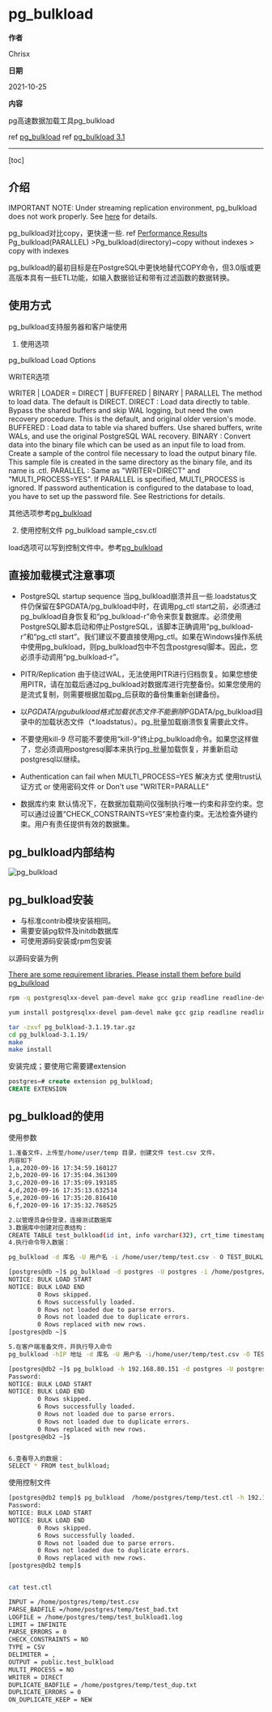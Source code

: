 # pg_bulkload

**作者**

Chrisx

**日期**

2021-10-25

**内容**

pg高速数据加载工具pg_bulkload

ref [pg_bulkload](https://github.com/ossc-db/pg_bulkload)
ref [pg_bulkload 3.1](http://ossc-db.github.io/pg_bulkload/pg_bulkload.html#restrictions)

----

[toc]

## 介绍

IMPORTANT NOTE: Under streaming replication environment, pg_bulkload does not work properly. See [here](http://ossc-db.github.io/pg_bulkload/pg_bulkload.html#restrictions) for details.

pg_bulkload对比copy，更快速一些. ref [Performance Results](http://ossc-db.github.io/pg_bulkload/index.html)
Pg_bulkload(PARALLEL) >Pg_bulkload(directory)~copy without indexes > copy with indexes

pg_bulkload的最初目标是在PostgreSQL中更快地替代COPY命令，但3.0版或更高版本具有一些ETL功能，如输入数据验证和带有过滤函数的数据转换。

<!--
最大的优势就是速度。优势在让我们跳过shared buffer,wal buffer。直接写文件。
-->

## 使用方式

pg_bulkload支持服务器和客户端使用

1. 使用选项

pg_bulkload Load Options

WRITER选项

WRITER | LOADER = DIRECT | BUFFERED | BINARY | PARALLEL
The method to load data. The default is DIRECT.
DIRECT : Load data directly to table. Bypass the shared buffers and skip WAL logging, but need the own recovery procedure. This is the default, and original older version's mode.
BUFFERED : Load data to table via shared buffers. Use shared buffers, write WALs, and use the original PostgreSQL WAL recovery.
BINARY : Convert data into the binary file which can be used as an input file to load from. Create a sample of the control file necessary to load the output binary file. This sample file is created in the same directory as the binary file, and its name is <binary-file-name>.ctl.
PARALLEL : Same as "WRITER=DIRECT" and "MULTI_PROCESS=YES". If PARALLEL is specified, MULTI_PROCESS is ignored. If password authentication is configured to the database to load, you have to set up the password file. See Restrictions for details.

其他选项参考[pg_bulkload](http://ossc-db.github.io/pg_bulkload/pg_bulkload.html)

2. 使用控制文件
pg_bulkload sample_csv.ctl

load选项可以写到控制文件中。参考[pg_bulkload](http://ossc-db.github.io/pg_bulkload/pg_bulkload.html)

## 直接加载模式注意事项

* PostgreSQL startup sequence
当pg_bulkload崩溃并且一些.loadstatus文件仍保留在$PGDATA/pg_bulkload中时，在调用pg_ctl start之前，必须通过pg_bulkload自身恢复和“pg_bulkload-r”命令来恢复数据库。必须使用PostgreSQL脚本启动和停止PostgreSQL，该脚本正确调用“pg_bulkload-r”和“pg_ctl start”。我们建议不要直接使用pg_ctl。如果在Windows操作系统中使用pg_bulkload，则pg_bulkload包中不包含postgresql脚本。因此，您必须手动调用“pg_bulkload-r”。

* PITR/Replication
由于绕过WAL，无法使用PITR进行归档恢复。如果您想使用PITR，请在加载后通过pg_bulkload对数据库进行完整备份。如果您使用的是流式复制，则需要根据加载pg_后获取的备份集重新创建备份。

* 以$PGDATA/pgu bulkload格式加载状态文件
不能删除$PGDATA/pg_bulkload目录中的加载状态文件（*.loadstatus）。pg_批量加载崩溃恢复需要此文件。

* 不要使用kill-9
尽可能不要使用“kill-9”终止pg_bulkload命令。如果您这样做了，您必须调用postgresql脚本来执行pg_批量加载恢复，并重新启动postgresql以继续。

* Authentication can fail when MULTI_PROCESS=YES
解决方式
使用trust认证方式
or
使用密码文件
or
Don't use "WRITER=PARALLE"

* 数据库约束
默认情况下，在数据加载期间仅强制执行唯一约束和非空约束。您可以通过设置“CHECK_CONSTRAINTS=YES”来检查约束。无法检查外键约束。用户有责任提供有效的数据集。

## pg_bulkload内部结构

![pg_bulkload](http://ossc-db.github.io/pg_bulkload/img/internal.png)

## pg_bulkload安装

* 与标准contrib模块安装相同。
* 需要安装pg软件及initdb数据库
* 可使用源码安装或rpm包安装

以源码安装为例

[There are some requirement libraries. Please install them before build pg_bulkload](http://ossc-db.github.io/pg_bulkload/pg_bulkload.html#restrictions)

```sh
rpm -q postgresqlxx-devel pam-devel make gcc gzip readline readline-devel zlib zlib-devel

yum install postgresqlxx-devel pam-devel make gcc gzip readline readline-devel zlib zlib-devel

tar -zxvf pg_bulkload-3.1.19.tar.gz
cd pg_bulkload-3.1.19/
make
make install 

```

<!--
/bin/install -c -m 755  pg_bulkload.so '/opt/pg126/lib/postgresql/pg_bulkload.so'
/bin/install -c -m 644 .//pg_bulkload.control '/opt/pg126/share/postgresql/extension/'
...
/bin/mkdir -p '/opt/pg126/lib/postgresql'
/bin/mkdir -p '/opt/pg126/share/postgresql/contrib'
/bin/install -c -m 755  pg_timestamp.so '/opt/pg126/lib/postgresql/pg_timestamp.so'
/bin/install -c -m 644 .//uninstall_pg_timestamp.sql pg_timestamp.sql '/opt/pg126/share/postgresql/contrib/'
make[1]: Leaving directory `/opt/software/pg_bulkload-3.1.19/util'

-->

安装完成；要使用它需要建extension

```sql
postgres=# create extension pg_bulkload;
CREATE EXTENSION

```

## pg_bulkload的使用

使用参数

```sh
1.准备文件，上传至/home/user/temp 目录，创建文件 test.csv 文件，
内容如下
1,a,2020-09-16 17:34:59.160127
2,b,2020-09-16 17:35:04.361309
3,c,2020-09-16 17:35:09.193185
4,d,2020-09-16 17:35:13.632514
5,e,2020-09-16 17:35:20.816410
6,f,2020-09-16 17:35:32.768525

2.以管理员身份登录，连接测试数据库
3.数据库中创建对应表结构：
CREATE TABLE test_bulkload(id int, info varchar(32), crt_time timestamp);
4.执行命令导入数据：

pg_bulkload -d 库名 -U 用户名 -i /home/user/temp/test.csv - O TEST_BULKLOAD -l /home/user/temp/test_bulkload1.log -o "TYPE=CSV" -o "DELIMITER=," -o "WRITER=BUFFERED"

[postgres@db ~]$ pg_bulkload -d postgres -U postgres -i /home/postgres/temp/test.csv -O test_bulkload -l /home/postgres/temp/test_bulkload1.log -o "TYPE=CSV" -o "DELIMITER=," -o "WRITER=BUFFERED"
NOTICE: BULK LOAD START
NOTICE: BULK LOAD END
        0 Rows skipped.
        6 Rows successfully loaded.
        0 Rows not loaded due to parse errors.
        0 Rows not loaded due to duplicate errors.
        0 Rows replaced with new rows.
[postgres@db ~]$

5.在客户端准备文件，并执行导入命令
pg_bulkload -hIP 地址 -d 库名 -U 用户名 -i/home/user/temp/test.csv -O TEST_BULKLOAD -l /home/user/temp/test_bulkload2.log -o "TYPE=CSV" -o "DELIMITER=," -o "WRITER=BUFFERED"

[postgres@db2 ~]$ pg_bulkload -h 192.168.80.151 -d postgres -U postgres -i /home/postgres/temp/test.csv -O test_bulkload -l /home/postgres/temp/test_bulkload1.log -o "TYPE=CSV" -o "DELIMITER=," -o "WRITER=BUFFERED"
Password:
NOTICE: BULK LOAD START
NOTICE: BULK LOAD END
        0 Rows skipped.
        6 Rows successfully loaded.
        0 Rows not loaded due to parse errors.
        0 Rows not loaded due to duplicate errors.
        0 Rows replaced with new rows.
[postgres@db2 ~]$


6.查看导入的数据：
SELECT * FROM test_bulkload;

```

使用控制文件

```sh
[postgres@db2 temp]$ pg_bulkload  /home/postgres/temp/test.ctl -h 192.168.80.151 -d postgres -U postgres
Password:
NOTICE: BULK LOAD START
NOTICE: BULK LOAD END
        0 Rows skipped.
        6 Rows successfully loaded.
        0 Rows not loaded due to parse errors.
        0 Rows not loaded due to duplicate errors.
        0 Rows replaced with new rows.
[postgres@db2 temp]$


cat test.ctl

INPUT = /home/postgres/temp/test.csv
PARSE_BADFILE =/home/postgres/temp/test_bad.txt
LOGFILE = /home/postgres/temp/test_bulkload1.log
LIMIT = INFINITE
PARSE_ERRORS = 0
CHECK_CONSTRAINTS = NO
TYPE = CSV
DELIMITER = ,
OUTPUT = public.test_bulkload
MULTI_PROCESS = NO
WRITER = DIRECT
DUPLICATE_BADFILE = /home/postgres/temp/test_dup.txt
DUPLICATE_ERRORS = 0
ON_DUPLICATE_KEEP = NEW

```

